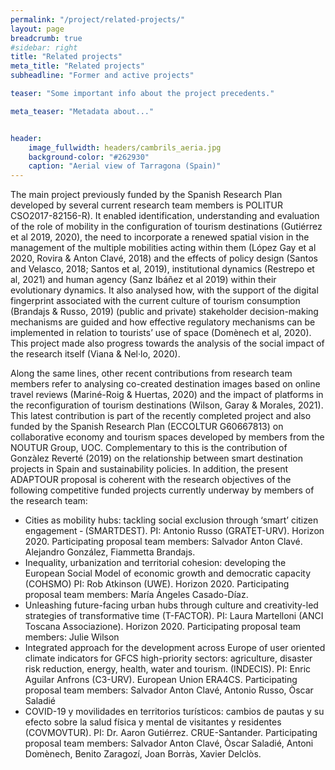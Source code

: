 ```yaml
---
permalink: "/project/related-projects/"
layout: page
breadcrumb: true
#sidebar: right
title: "Related projects"
meta_title: "Related projects"
subheadline: "Former and active projects"

teaser: "Some important info about the project precedents." 

meta_teaser: "Metadata about..."


header:
    image_fullwidth: headers/cambrils_aeria.jpg
    background-color: "#262930"
    caption: "Aerial view of Tarragona (Spain)"
---
```

 
The main project previously funded by the Spanish Research Plan developed by several current research team members is POLITUR CSO2017-82156-R). It enabled identification, understanding and evaluation of the role of mobility in the configuration of tourism destinations (Gutiérrez et al 2019, 2020), the need to incorporate a renewed spatial vision in the management of the multiple mobilities acting within them (López Gay et al 2020, Rovira & Anton Clavé, 2018) and the effects of policy design (Santos and Velasco, 2018; Santos et al, 2019), institutional dynamics (Restrepo et al, 2021) and human agency (Sanz Ibáñez et al 2019) within their evolutionary dynamics. It also analysed how, with the support of the digital fingerprint associated with the current culture of tourism consumption (Brandajs & Russo, 2019) (public and private) stakeholder decision-making mechanisms are guided and how effective regulatory mechanisms can be implemented in relation to tourists’ use of space (Domènech et al, 2020). This project made also progress towards the analysis of the social impact of the research itself (Viana & Nel·lo, 2020).

Along the same lines, other recent contributions from research team members refer to analysing co-created destination images based on online travel reviews (Mariné-Roig & Huertas, 2020) and the impact of platforms in the reconfiguration of tourism destinations (Wilson, Garay & Morales, 2021). This latest contribution is part of the recently completed project and also funded by the Spanish Research Plan (ECCOLTUR G60667813) on collaborative economy and tourism spaces developed by members from the NOUTUR Group, UOC. Complementary to this is the contribution of Gonzàlez Reverté (2019)
on the relationship between smart destination projects in Spain and sustainability policies. In addition, the present ADAPTOUR proposal is coherent with the research objectives of the following competitive funded projects currently underway by members of the research team:

- Cities as mobility hubs: tackling social exclusion through ‘smart’ citizen engagement ‐ (SMARTDEST). PI: Antonio Russo (GRATET-URV). Horizon 2020. Participating proposal team members: Salvador Anton Clavé. Alejandro González, Fiammetta Brandajs.
- Inequality, urbanization and territorial cohesion: developing the European Social Model of economic growth and democratic capacity (COHSMO) PI: Rob Atkinson (UWE). Horizon 2020. Participating
proposal team members: María Ángeles Casado-Díaz.
- Unleashing future-facing urban hubs through culture and creativity-led strategies of transformative time (T-FACTOR). PI: Laura Martelloni (ANCI Toscana Associazione). Horizon 2020. Participating
proposal team members: Julie Wilson
- Integrated approach for the development across Europe of user oriented climate indicators for GFCS high-priority sectors: agriculture, disaster risk reduction, energy, health, water and tourism.
(INDECIS). PI: Enric Aguilar Anfrons (C3-URV). European Union ERA4CS. Participating proposal team members: Salvador Anton Clavé, Antonio Russo, Òscar Saladié
- COVID-19 y movilidades en territorios turísticos: cambios de pautas y su efecto sobre la salud física y mental de visitantes y residentes (COVMOVTUR). PI: Dr. Aaron Gutiérrez. CRUE-Santander.
Participating proposal team members: Salvador Anton Clavé, Òscar Saladié, Antoni Domènech, Benito Zaragozí, Joan Borràs, Xavier Delclòs.
